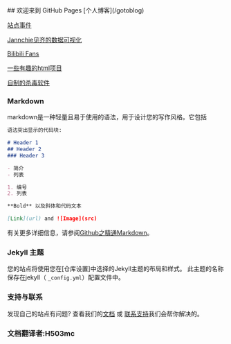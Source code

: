 <link rel="shortcut icon" href="/favicon.ico" type="image/x-icon">
<link rel="icon" href="/favicon.ico" type="image/x-icon">
<link rel="bookmark" href="/favicon.ico" type="image/x-icon">
<title>H503mc’s Homepage</title>
## 欢迎来到 GitHub Pages
[个人博客](/gotoblog)

[站点事件](/gotoevent)

[Jannchie见齐的数据可视化](/data-sort/src)

[Bilibili Fans](/bilicount)

[一些有趣的html项目](/happy-html)

[自制的杀毒软件](/bat-anti-virus)
### Markdown

markdown是一种轻量且易于使用的语法，用于设计您的写作风格。它包括

```markdown
语法突出显示的代码块:

# Header 1
## Header 2
### Header 3

- 简介
- 列表

1. 编号
2. 列表

**Bold** 以及斜体和代码文本

[Link](url) and ![Image](src)
```

有关更多详细信息，请参阅[Github之精通Markdown](https://guides.github.com/features/mastering-markdown/)。

### Jekyll 主题

您的站点将使用您在[仓库设置]中选择的Jekyll主题的布局和样式。
此主题的名称保存在jekyll（ `_config.yml`）配置文件中。

### 支持与联系

发现自己的站点有问题? 查看我们的[文档](https://help.github.com/categories/github-pages-basics/$) 或 [联系支持](https://github.com/contact)我们会帮你解决的。

### 文档翻译者:H503mc

<script src="/load.js"></script>
